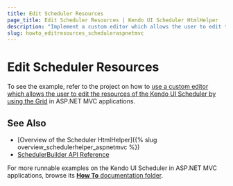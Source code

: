 ```yaml
---
title: Edit Scheduler Resources
page_title: Edit Scheduler Resources | Kendo UI Scheduler HtmlHelper
description: "Implement a custom editor which allows the user to edit the resources of the Kendo UI Scheduler by using the Grid in ASP.NET MVC applications."
slug: howto_editresources_scheduleraspnetmvc
---
```


# Edit Scheduler Resources

To see the example, refer to the project on how to [use a custom editor which allows the user to edit the resources of the Kendo UI Scheduler by using the Grid](https://github.com/telerik/ui-for-aspnet-mvc-examples/tree/master/scheduler/scheduler-resource-editing) in ASP.NET MVC applications.

## See Also

* [Overview of the Scheduler HtmlHelper]({% slug overview_schedulerhelper_aspnetmvc %})
* [SchedulerBuilder API Reference](http://docs.telerik.com/aspnet-mvc/api/Kendo.Mvc.UI.Fluent/SchedulerBuilder)

For more runnable examples on the Kendo UI Scheduler in ASP.NET MVC applications, browse its [**How To** documentation folder](/helpers/scheduler/how-to/).
